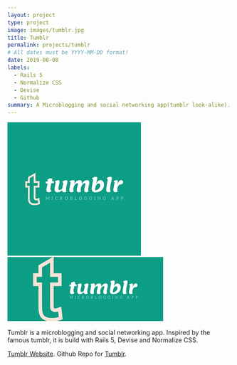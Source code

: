```yaml
---
layout: project
type: project
image: images/tumblr.jpg
title: Tumblr
permalink: projects/tumblr
# All dates must be YYYY-MM-DD format!
date: 2019-08-08
labels:
  - Rails 5
  - Normalize CSS
  - Devise
  - Github
summary: A Microblogging and social networking app(tumblr look-alike).
---
```


<div class="ui small rounded images">
  <img class="ui image" src="../images/tumblr.jpg">
  <img class="ui image" src="../images/tumblr2.jpg">
</div>

Tumblr is a microblogging and social networking app. Inspired by the famous tumblr, it is build with Rails 5, Devise and Normalize CSS.

 [Tumblr Website]().
Github Repo for [Tumblr](https://github.com/PJMantoss/tumblr).




